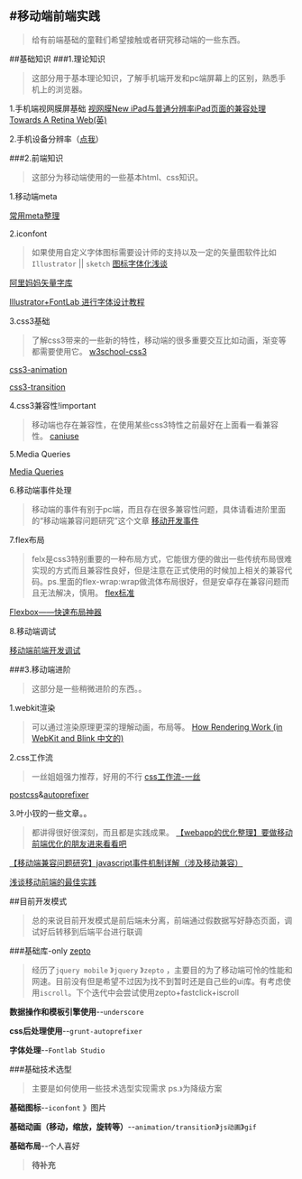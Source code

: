 #移动端前端实践
----------
>给有前端基础的童鞋们希望接触或者研究移动端的一些东西。

##基础知识
###1.理论知识
>这部分用于基本理论知识，了解手机端开发和pc端屏幕上的区别，熟悉手机上的浏览器。

1.手机端视网膜屏基础
[视网膜New iPad与普通分辨率iPad页面的兼容处理](http://www.zhangxinxu.com/wordpress/2012/10/new-pad-retina-devicepixelratio-css-page/)
[Towards A Retina Web(英)](http://www.smashingmagazine.com/2012/08/20/towards-retina-web/)

2.手机设备分辨率（[点我](http://screensiz.es/phone)）

###2.前端知识
>这部分为移动端使用的一些基本html、css知识。

1.移动端meta

[常用meta整理](http://segmentfault.com/blog/ciaocc/1190000002407912)

2.iconfont
>如果使用自定义字体图标需要设计师的支持以及一定的矢量图软件比如`Illustrator` || `sketch`
[图标字体化浅谈](http://isux.tencent.com/icon-font.html)

[阿里妈妈矢量字库](http://www.iconfont.cn/)

[Illustrator+FontLab 进行字体设计教程](http://www.jb51.net/Illustrator/24482.html)

3.css3基础
>了解css3带来的一些新的特性，移动端的很多重要交互比如动画，渐变等都需要使用它。
[w3school-css3](http://www.w3school.com.cn/css3/)

[css3-animation](http://www.w3cplus.com/content/css3-animation/)

[css3-transition](http://www.w3cplus.com/content/css3-transition/)

4.css3兼容性!important
>移动端也存在兼容性，在使用某些css3特性之前最好在上面看一看兼容性。
[caniuse](http://caniuse.com/)

5.Media Queries

[Media Queries](http://www.w3cplus.com/content/css3-media-queries)

6.移动端事件处理
>移动端的事件有别于pc端，而且存在很多兼容性问题，具体请看进阶里面的“移动端兼容问题研究”这个文章
[移动开发事件](https://github.com/jtyjty99999/mobileTech#%E7%A7%BB%E5%8A%A8%E5%BC%80%E5%8F%91%E4%BA%8B%E4%BB%B6)

7.flex布局
>felx是css3特别重要的一种布局方式，它能很方便的做出一些传统布局很难实现的方式而且兼容性良好，但是注意在正式使用的时候加上相关的兼容代码。ps.里面的flex-wrap:wrap做流体布局很好，但是安卓存在兼容问题而且无法解决，慎用。
[flex标准](http://www.w3.org/TR/css-flexbox-1/)

[Flexbox——快速布局神器](http://www.w3cplus.com/css3/flexbox-basics.html)

8.移动端调试

[移动端前端开发调试](http://yujiangshui.com/multidevice-frontend-debug/)

###3.移动端进阶
>这部分是一些稍微进阶的东西。。

1.webkit渲染
>可以通过渲染原理更深的理解动画，布局等。
[How Rendering Work (in WebKit and Blink 中文的)](https://www.zybuluo.com/rogeryi/note/18709)

2.css工作流
>一丝姐姐强力推荐，好用的不行
[css工作流-一丝](http://yisibl.github.io/share/css-workflow.html#/1)

[postcss](https://github.com/postcss/postcss)&[autoprefixer](https://github.com/postcss/autoprefixer)

3.叶小钗的一些文章。。
>都讲得很好很深刻，而且都是实践成果。
[【webapp的优化整理】要做移动前端优化的朋友进来看看吧](http://www.cnblogs.com/yexiaochai/p/3759959.html)

[【移动端兼容问题研究】javascript事件机制详解（涉及移动兼容）](http://www.cnblogs.com/yexiaochai/p/3462657.html)

[浅谈移动前端的最佳实践](http://www.cnblogs.com/yexiaochai/p/4219523.html)

##目前开发模式
>总的来说目前开发模式是前后端未分离，前端通过假数据写好静态页面，调试好后转移到后端平台进行联调

###基础库-only [zepto](http://www.html-5.cn/Manual/Zepto/)
>经历了`jquery mobile` 》`jquery` 》`zepto` ，主要目的为了移动端可怜的性能和网速。目前没有但是希望不过因为找不到暂时还是自己些的ui库。有考虑使用`iscroll`。下个迭代中会尝试使用zepto+fastclick+iscroll

**数据操作和模板引擎使用**--`underscore`

**css后处理使用**--`grunt-autoprefixer`

**字体处理**--`Fontlab Studio`

###基础技术选型
>主要是如何使用一些技术选型实现需求
ps.`》`为降级方案

**基础图标**--`iconfont` 》图片

**基础动画（移动，缩放，旋转等）**--`animation/transition`》`js动画`》`gif`

**基础布局**--个人喜好

>**待补充**